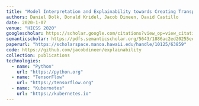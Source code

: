 ```yaml
---
title: "Model Interpretation and Explainability towards Creating Transparency in Prediction Models"
authors: Daniel Dolk, Donald Kridel, Jacob Dineen, David Castillo
date: 2020-1-07
venue: "HICSS 2020"
googlescholar: https://scholar.google.com/citations?view_op=view_citation&hl=en&user=WKurvcoAAAAJ&citation_for_view=WKurvcoAAAAJ:u5HHmVD_uO8C
semanticscholar: https://pdfs.semanticscholar.org/5643/1886ac2ed20255ee1fa5983543b2817105d2.pdf?_gl=1*1ojfebs*_ga*MjAzNTY4OTM1NC4xNjkwNDIwMzQ5*_ga_H7P4ZT52H5*MTY5MjU2ODk4Mi4xMC4xLjE2OTI1Njg5ODQuNTguMC4w
paperurl: "https://scholarspace.manoa.hawaii.edu/handle/10125/63859"
code: https://github.com/jacobdineen/explainability
collection: publications
technologies:
  - name: "Python"
    url: "https://python.org"
  - name: "TensorFlow"
    url: "https://tensorflow.org"
  - name: "Kubernetes"
    url: "https://kubernetes.io"
---
```

